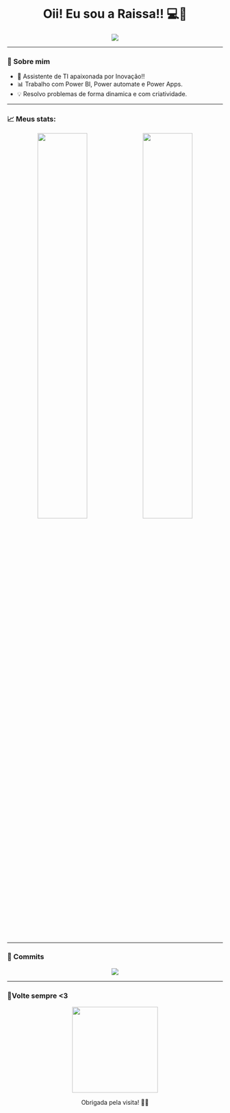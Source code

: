 <h1 align="center">Oii! Eu sou a Raissa!! 💻💖</h1>

<p align="center">
  <img src="https://readme-typing-svg.herokuapp.com/?lines=Desenvolvedora+aprendiz;&center=true&width=500&height=45">
</p>

---

### 🌟 Sobre mim

- 💼 Assistente de TI apaixonada por Inovação!!
- 📊 Trabalho com Power BI, Power automate e Power Apps.
- 💡 Resolvo problemas de forma dinamica e com criatividade.

---

### 📈 Meus stats:

<p align="center">
  <img width="48%" src="https://github-readme-stats.vercel.app/api?username=Raissarrp&show_icons=true&theme=radical"/>
  <img width="48%" src="https://github-readme-streak-stats.herokuapp.com?user=Raissarrp&theme=radical" />
</p>

---

### 🐍 Commits

<p align="center">
  <img src="https://github.com/Raissarrp/Raissarrp/raw/output/github-contribution-grid-snake.svg](https://raw.githubusercontent.com/Platane/snk/output/github-contribution-grid-snake.gif)" />
</p>

---

### 🧁Volte sempre <3

<p align="center">
  <img src="https://media.giphy.com/media/WUlplcMpOCEmTGBtBW/giphy.gif" width="200" />
</p>

<p align="center">Obrigada pela visita! 💖✨</p>
